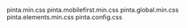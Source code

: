 pinta.min.css
pinta.mobilefirst.min.css
pinta.global.min.css
pinta.elements.min.css
pinta.config.css
